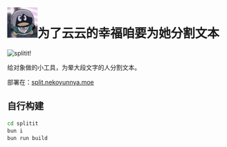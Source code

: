 # <img src="public/icon.png" width="70" />为了云云的幸福咱要为她分割文本

![splitit!](https://img.shields.io/badge/splitit!-split.nekoyunnya.moe-8A2BE2)

给对象做的小工具，为晕大段文字的人分割文本。

部署在：[split.nekoyunnya.moe](https://split.nekoyunnya.moe/)

## 自行构建

```bash
cd splitit
bun i
bun run build
```
